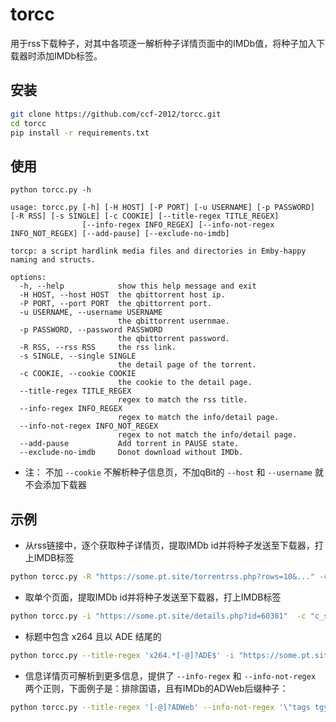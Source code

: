 # torcc
用于rss下载种子，对其中各项逐一解析种子详情页面中的IMDb值，将种子加入下载器时添加IMDb标签。 

## 安装 
```sh
git clone https://github.com/ccf-2012/torcc.git
cd torcc
pip install -r requirements.txt
```


## 使用
```
python torcc.py -h

usage: torcc.py [-h] [-H HOST] [-P PORT] [-u USERNAME] [-p PASSWORD] [-R RSS] [-s SINGLE] [-c COOKIE] [--title-regex TITLE_REGEX]
                [--info-regex INFO_REGEX] [--info-not-regex INFO_NOT_REGEX] [--add-pause] [--exclude-no-imdb]

torcp: a script hardlink media files and directories in Emby-happy naming and structs.

options:
  -h, --help            show this help message and exit
  -H HOST, --host HOST  the qbittorrent host ip.
  -P PORT, --port PORT  the qbittorrent port.
  -u USERNAME, --username USERNAME
                        the qbittorrent usernmae.
  -p PASSWORD, --password PASSWORD
                        the qbittorrent password.
  -R RSS, --rss RSS     the rss link.
  -s SINGLE, --single SINGLE
                        the detail page of the torrent.
  -c COOKIE, --cookie COOKIE
                        the cookie to the detail page.
  --title-regex TITLE_REGEX
                        regex to match the rss title.
  --info-regex INFO_REGEX
                        regex to match the info/detail page.
  --info-not-regex INFO_NOT_REGEX
                        regex to not match the info/detail page.
  --add-pause           Add torrent in PAUSE state.
  --exclude-no-imdb     Donot download without IMDb.
```

* 注： 不加 `--cookie` 不解析种子信息页，不加qBit的 `--host` 和 `--username` 就不会添加下载器


## 示例
* 从rss链接中，逐个获取种子详情页，提取IMDb id并将种子发送至下载器，打上IMDB标签
```sh
python torcc.py -R "https://some.pt.site/torrentrss.php?rows=10&..." -c "c_secure_uid=ABCDE; ....c_secure_tracker_ssl=bm9wZQ=="  -H qb.server.ip -P 8088 -u qb_user -p qb_pass
```

* 取单个页面，提取IMDb id并将种子发送至下载器，打上IMDB标签
```sh
python torcc.py -i "https://some.pt.site/details.php?id=60381"  -c "c_secure_uid=ABCDE; ....c_secure_tracker_ssl=bm9wZQ=="  -H qb.server.ip -P 8088 -u qb_user -p qb_pass
```

* 标题中包含 x264 且以 ADE 结尾的
```sh
python torcc.py --title-regex 'x264.*[-@]?ADE$' -i "https://some.pt.site/details.php?id=60381"  -c "c_secure_uid=ABCDE; ....c_secure_tracker_ssl=bm9wZQ=="  -H qb.server.ip -P 8088 -u qb_user -p qb_pass
```

* 信息详情页可解析到更多信息，提供了 `--info-regex` 和 `--info-not-regex` 两个正则，下面例子是：排除国语，且有IMDb的ADWeb后缀种子：
```sh
python torcc.py --title-regex '[-@]?ADWeb' --info-not-regex '\"tags tgy\"' --exclude-no-imdb -i "https://some.pt.site/details.php?id=60381"  -c "c_secure_uid=ABCDE; ....c_secure_tracker_ssl=bm9wZQ=="  -H qb.server.ip -P 8088 -u qb_user -p qb_pass
```


